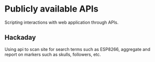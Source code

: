 # Publicly available APIs

Scripting interactions with web application through APIs.

## Hackaday

Using api to scan site for search terms such as ESP8266, aggregate and report on markers such as skulls, followers, etc.
